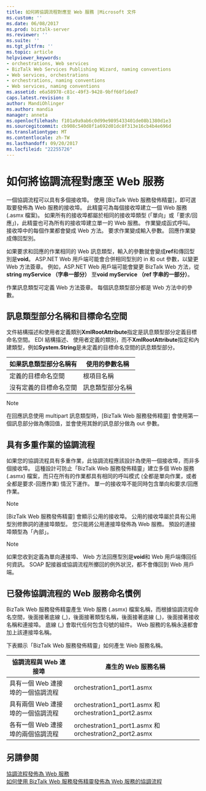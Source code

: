 ```yaml
---
title: 如何將協調流程對應至 Web 服務 |Microsoft 文件
ms.custom: ''
ms.date: 06/08/2017
ms.prod: biztalk-server
ms.reviewer: ''
ms.suite: ''
ms.tgt_pltfrm: ''
ms.topic: article
helpviewer_keywords:
- orchestrations, Web services
- BizTalk Web Services Publishing Wizard, naming conventions
- Web services, orchestrations
- orchestrations, naming conventions
- Web services, naming conventions
ms.assetid: e6a58978-c81c-49f3-9428-9bff60f1ded7
caps.latest.revision: 8
author: MandiOhlinger
ms.author: mandia
manager: anneta
ms.openlocfilehash: f101a9a9ab6c0d99e9895433401de08b1380d1e3
ms.sourcegitcommit: cb908c540d8f1a692d01dc8f313e16cb4b4e696d
ms.translationtype: MT
ms.contentlocale: zh-TW
ms.lasthandoff: 09/20/2017
ms.locfileid: "22255726"
---
```

# <a name="how-to-map-orchestrations-to-web-services"></a>如何將協調流程對應至 Web 服務
一個協調流程可以具有多個接收埠。 使用 [BizTalk Web 服務發佈精靈]，即可選取要發佈為 Web 服務的接收埠。 此精靈可為每個接收埠建立一個 Web 服務 (.asmx 檔案)。 如果所有的接收埠都屬於相同的接收埠類型 (「單向」或「要求/回應」)，此精靈也可為所有的接收埠建立單一的 Web 服務。 作業變成函式呼叫。 接收埠中的每個作業都會變成 Web 方法。 要求作業變成輸入參數。 回應作業變成傳回型別。  
  
 如果要求和回應的作業相同的 Web 訊息類型，輸入的參數就會變成**ref**和傳回型別是**void**。 ASP.NET Web 用戶端可能會合併相同型別的 in 和 out 參數，以變更 Web 方法簽章。 例如，ASP.NET Web 用戶端可能會變更 BizTalk Web 方法，從**string myService （字串一部分）** 至**void myService （ref 字串的一部分）**。  
  
 作業訊息類型可定義 Web 方法簽章。 每個訊息類型部分都是 Web 方法中的參數。  
  
## <a name="message-type-part-names-and-target-namespaces"></a>訊息類型部分名稱和目標命名空間  
 文件結構描述和使用者定義類別**XmlRootAttribute**指定是訊息類型部分定義目標命名空間。 EDI 結構描述、 使用者定義的類別，而不**XmlRootAttribute**指定和內建類型，例如**System.String**是未定義的目標命名空間的訊息類型部分。  
  
|如果訊息類型部分名稱有|使用的參數名稱|  
|-----------------------------------------|-------------------------|  
|定義的目標命名空間|根項目名稱|  
|沒有定義的目標命名空間|訊息類型部分名稱|  
  
> [!NOTE]
>  在回應訊息使用 multipart 訊息類型時，[BizTalk Web 服務發佈精靈] 會使用第一個訊息部分做為傳回值，並會使用其餘的訊息部分做為 out 參數。  
  
## <a name="orchestrations-with-multiple-operations"></a>具有多重作業的協調流程  
 如果您的協調流程具有多重作業，此協調流程應該設計為使用一個接收埠，而非多個接收埠。 這種設計可防止「BizTalk Web 服務發佈精靈」建立多個 Web 服務 (.asmx) 檔案，而只在所有的作業都具有相同的呼叫模式 (全都是單向作業，或者全都是要求-回應作業) 情況下運作。 單一的接收埠不能同時包含單向和要求/回應作業。  
  
> [!NOTE]
>  [BizTalk Web 服務發佈精靈] 會顯示公用的接收埠。 公用的接收埠屬於具有公用型別修飾詞的連接埠類型。 您只能將公用連接埠發佈為 Web 服務。 預設的連接埠類型為「內部」。  
  
> [!NOTE]
>  如果您收到定義為單向連接埠、 Web 方法回應型別是**void**和 Web 用戶端傳回任何資訊。 SOAP 配接器或協調流程所擲回的例外狀況，都不會傳回到 Web 用戶端。  
  
## <a name="web-services-naming-conventions-for-published-orchestrations"></a>已發佈協調流程的 Web 服務命名慣例  
 BizTalk Web 服務發佈精靈產生 Web 服務 (.asmx) 檔案名稱，而根據協調流程命名空間，後面接著底線 (_)，後面接著類型名稱，後面接著底線 (\_)，後面接著接收名稱和連接埠。 底線 (\_) 會取代任何包含句號的組件。 Web 服務的名稱永遠都會加上該連接埠名稱。  
  
 下表顯示「BizTalk Web 服務發佈精靈」如何產生 Web 服務名稱。  
  
|協調流程與 Web 連接埠|產生的 Web 服務名稱|  
|-------------------------------------------|--------------------------------|  
|具有一個 Web 連接埠的一個協調流程|orchestration1_port1.asmx|  
|具有兩個 Web 連接埠的一個協調流程|orchestration1_port1.asmx 和 orchestration1_port2.asmx|  
|各有一個 Web 連接埠的兩個協調流程|orchestration1_port1.asmx 和 orchestration2_port2.asmx|  
  
## <a name="see-also"></a>另請參閱  
 [協調流程發佈為 Web 服務](../core/publishing-an-orchestration-as-a-web-service.md)   
 [如何使用 BizTalk Web 服務發佈精靈發佈為 Web 服務的協調流程](../core/publish-orchestration-as-web-service--biztalk-web-services-publishing-wizard.md)